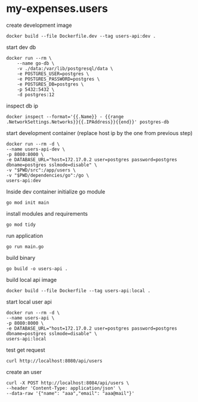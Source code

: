 # my-expenses.users

create development image
```
docker build --file Dockerfile.dev --tag users-api:dev .
```

start dev db
```
docker run --rm \
    --name go-db \
    -v ./data:/var/lib/postgresql/data \
    -e POSTGRES_USER=postgres \
    -e POSTGRES_PASSWORD=postgres \
    -e POSTGRES_DB=postgres \
    -p 5432:5432 \
    -d postgres:12
```

inspect db ip
```
docker inspect --format='{{.Name}} - {{range .NetworkSettings.Networks}}{{.IPAddress}}{{end}}' postgres-db
```

start development container (replace host ip by the one from previous step)

```
docker run --rm -d \
--name users-api-dev \
-p 8080:8000 \
-e DATABASE_URL="host=172.17.0.2 user=postgres password=postgres dbname=postgres sslmode=disable" \
-v "$PWD/src":/app/users \
-v "$PWD/dependencies/go":/go \
users-api:dev
```

Inside dev container initialize go module
```
go mod init main
```

install modules and requirements
```
go mod tidy
```

run application
```
go run main.go
```

build binary
```
go build -o users-api .
```

build local api image
```
docker build --file Dockerfile --tag users-api:local . 
```

start local user api
```
docker run --rm -d \
--name users-api \
-p 8080:8000 \
-e DATABASE_URL="host=172.17.0.2 user=postgres password=postgres dbname=postgres sslmode=disable" \
users-api:local
```

test get request
```
curl http://localhost:8080/api/users
```

create an user
```
curl -X POST http://localhost:8084/api/users \
--header 'Content-Type: application/json' \
--data-raw '{"name": "aaa","email": "aaa@mail"}'
```

